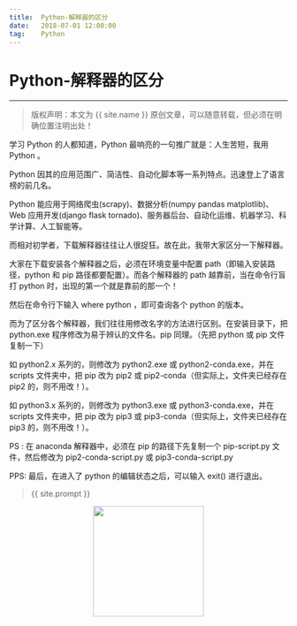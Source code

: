 ```yaml
---       
title:  Python-解释器的区分
date:   2018-07-01 12:00:00
tag:    Python
---
```

# Python-解释器的区分

***
> 版权声明：本文为 {{ site.name }} 原创文章，可以随意转载，但必须在明确位置注明出处！

<head><link rel="stylesheet" href="../css/rouge.css"></head>
学习 Python 的人都知道，Python 最响亮的一句推广就是：人生苦短，我用 Python 。

Python 因其的应用范围广、简洁性、自动化脚本等一系列特点。迅速登上了语言榜的前几名。

Python 能应用于网络爬虫(scrapy)、数据分析(numpy pandas matplotlib)、 Web 应用开发(django flask tornado)、服务器后台、自动化运维、机器学习、科学计算、人工智能等。

而相对初学者，下载解释器往往让人很捉狂。故在此，我带大家区分一下解释器。

大家在下载安装各个解释器之后，必须在环境变量中配置 path（即输入安装路径，python 和 pip 路径都要配置）。而各个解释器的 path 越靠前，当在命令行盲打 python 时，出现的第一个就是靠前的那一个！

然后在命令行下输入 where python ，即可查询各个 python 的版本。

而为了区分各个解释器，我们往往用修改名字的方法进行区别。在安装目录下，把 python.exe 程序修改为易于辨认的文件名。pip 同理。（先把 python 或 pip 文件复制一下）

如 python2.x 系列的，则修改为 python2.exe 或 python2-conda.exe，并在 scripts 文件夹中，把 pip 改为 pip2 或 pip2-conda（但实际上，文件夹已经存在 pip2 的，则不用改！）。

如 python3.x 系列的，则修改为 python3.exe 或 python3-conda.exe，并在 scripts 文件夹中，把 pip 改为 pip3 或 pip3-conda（但实际上，文件夹已经存在 pip3 的，则不用改！）。

PS : 在 anaconda 解释器中，必须在 pip 的路径下先复制一个 pip-script.py 文件，然后修改为 pip2-conda-script.py 或 pip3-conda-script.py

PPS: 最后，在进入了 python 的编辑状态之后，可以输入 exit()  进行退出。

> {{ site.prompt }}

<div  align="center">
<img src="https://rengui520.github.io/images/wechart.jpg" width = "200" height = "200"/>